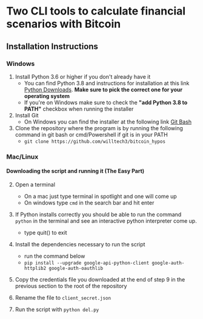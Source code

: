 # Two CLI tools to calculate financial scenarios with Bitcoin

## Installation Instructions

### Windows

1. Install Python 3.6 or higher if you don't already have it
   - You can find Python 3.8 and instructions for installation at this link [Python Downloads](https://www.python.org/downloads/release/python-382/). **Make sure to pick the correct one for your operating system**
   - If you're on Windows make sure to check the **"add Python 3.8 to PATH"** checkbox when running the installer
2. Install Git
   - On Windows you can find the installer at the following link [Git Bash](https://git-scm.com/download/win)
3. Clone the repository where the program is by running the following command in git bash or cmd/Powershell if git is in your PATH
   - `git clone https://github.com/willtech3/bitcoin_hypos`







### Mac/Linux


#### Downloading the script and running it (The Easy Part)


2. Open a terminal
   - On a mac just type terminal in spotlight and one will come up
   - On windows type `cmd` in the search bar and hit enter
3. If Python installs correctly you should be able to run the command `python` in the terminal and see an interactive python interpreter come up.
   - type quit() to exit
4. Install the dependencies necessary to run the script
   - run the command below
   -  ```pip install --upgrade google-api-python-client google-auth-httplib2 google-auth-oauthlib```



3. Copy the credentials file you downloaded at the end of step 9 in the previous section to the root of the repository
4. Rename the file to `client_secret.json`
5. Run the script with `python del.py`